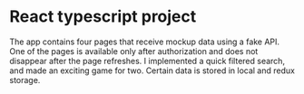 # React typescript project

The app contains four pages that receive mockup data using a fake API. One of the pages is available only after authorization and does not disappear after the page refreshes. I implemented a quick filtered search, and made an exciting game for two. Certain data is stored in local and redux storage.
